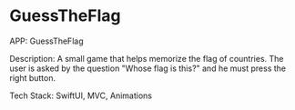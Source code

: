 # GuessTheFlag

APP: GuessTheFlag

Description: A small game that helps memorize the flag of countries. The user is asked by the question "Whose flag is this?" and he must press the right button.

Tech Stack: SwiftUI, MVC, Animations


